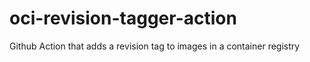 # oci-revision-tagger-action
Github Action that adds a revision tag to images in a container registry
